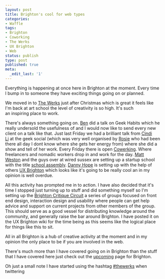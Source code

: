 ```yaml
---
layout: post
title: Brighton's cool for web types
categories:
- Waffle
tags:
- Brighton
- Coworking
- The Werks
- UX Brighton
- Web
status: publish
type: post
published: true
meta:
  _edit_last: '1'
---
```

Everything is happening at once here in Brighton at the moment. Every time I bump in to someone they have exciting things going on or planned.

We moved in to <a title="The Werks" href="http://thewerks.org.uk/" target="_blank">The Werks</a> just after Christmas which is great it feels like I'm back at art school the level of creativity is so high. It's such an inspiring place to work.

There's always something going on. <a title="Ben's blog" href="http://www.redbeard.org.uk/" target="_blank">Ben</a> did a talk on Geek Habits which he really undersold the usefulness of and I would now like to send every new client on a talk like that. Just last Friday we had a brilliant talk from <a title="Link to Cindi Li's blog about the geek social" href="http://www.cindyli.com/index.php/site/comments/geek_social_in_brighton/">Cindi Li</a> at the geek social (which was very well organised by <a title="Rosie Land" href="http://www.rosiesherry.com/" target="_blank">Rosie</a> who had been there all day I dont know where she gets her energy from) where she did a show and tell of her work. Every Friday there is open <a title="open cowerking on upcoming " href="http://upcoming.yahoo.com/event/467758/" target="_blank">Cowerking</a>. Where freelancers and nomadic workers drop in and work for the day. <a title="Matt's linked in profile" href="http://www.linkedin.com/in/iammatt">Matt Weston</a> and the guys over at wired sussex are setting up a startup school with the title <a title="School assembly on upcoming" href="http://upcoming.yahoo.com/event/471749/" target="_blank">school assembly</a>. <a title="Danny's blog" href="http://yandleblog.com/" target="_blank">Danny Hope</a> is setting up with the help of others <a title="UX Brighton Wiki" href="http://ux-bri.wetpaint.com/" target="_blank">UX Brighton</a> which looks like it's going to be really cool an in my opinion is well overdue.

All this activity has prompted me in to action. I have also decided that it's time I stopped just turning up to stuff and did something myself so I'm setting up the <a title="UX Brighton wiki - Critique Circuit " href="http://ux-bri.wetpaint.com/page/Critique+Circuit" target="_blank">Brighton Critique Circuit</a> a series of groups focused on front end design, interaction design and usability where people can get help advice and support on current projects from other members of the group. This should serve as a good vessel for distributing knowledge around the community, and generally raise the bar around Brighton. I have posted it on the UX Brighton wiki for the time being as this seems like the logical place for things like this to sit.

All in all Brighton is a hub of creative activity at the moment and in my opinion the only place to be if you are involved in the web. 

There's much more than I have covered going on in Brighton than the stuff that I have covered here just check out the <a title="Upcoming" href="http://upcoming.yahoo.com/place/DWFHqjmYApXbYg" target="_blank">upcoming</a> page for Brighton.

Oh just a small note I have started using the hashtag <a title="the werks hashtag" href="http://hashtags.org/tag/thewerks/" target="_blank">#thewerks</a> when twittering  

 

 
